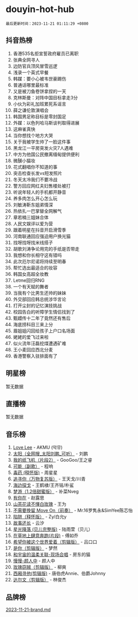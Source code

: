 # douyin-hot-hub

`最后更新时间：2023-11-21 01:11:29 +0800`

## 抖音热榜

1. 香港535名拒宣誓政府雇员已离职
1. 张典全网寻人
1. 边防官兵顶风冒雪巡逻
1. 浅录一个英式早餐
1. 韩媒：要小心被韦世豪踢伤
1. 普通话哪里最标准
1. 又是被刀鱼卷饼拿捏的一天
1. 克林斯曼：对阵中国目标拿走3分
1. 小伙为彩礼加班累死系谣言
1. 薛之谦伦敦演唱会
1. 韩国男足称目标是零封国足
1. 外媒：以色列哈马斯谈判取得进展
1. 这麻雀真快
1. 当你想找个地方大哭
1. 关于我被学生帅了一脸这件事
1. 黑龙江一平房突发火灾7人遇难
1. 中方为他国公民撤离缅甸提供便利
1. 微醺小猫妆
1. 花式翻唱你不知道的事
1. 突击检查长发vs短发照片
1. 冬天太冷我们不要冷战
1. 警方回应网红夫妇售楼处被打
1. 听说年轻人的手机都开静音
1. 养多肉怎么开心怎么玩
1. 刘敏涛靳东姐弟情深
1. 热依扎一巴掌替全网解气
1. 章若楠三姐妹合体
1. 人民文娱评以爱为营
1. 跟着明星在抖音开启滑雪季
1. 河南联通回应强迫用户换光猫
1. 找呀找呀找米线搭子
1. 胡歌刘涛争论用完的手纸是否带走
1. 我想和你长相守这有错吗
1. 此次厄尔尼诺将持续至明春
1. 帮忙选出最适合的妆容
1. 韩国女高超全妆教
1. Letme回归RNG
1. 一个有天赋的舞者
1. 当我有个比男生还帅的妹妹
1. 外交部回应韩总统涉华言论
1. 打开尘封的记忆演技挑战
1. 校园告白的听障学生情侣找到了
1. 甄嬛传十二年了竟然还有售后
1. 海底捞科目三来上分
1. 眉姐姐闪回给孩子上户口名场面
1. 姥姥的爱飞过来啦
1. 似火流年汪磊挖煤遭遇矿难
1. 王小麦回应西北分麦
1. 香港警察入驻排面有了

## 明星榜

暂无数据

## 直播榜

暂无数据

## 音乐榜

1. [Love Lee](https://sf6-cdn-tos.douyinstatic.com/obj/tos-cn-ve-2774/o05GbkJGbCBTdDnMtB0fwOYgkeZp23vrWQDQBS) - AKMU (악뮤)
1. [太阳（全网搜_太阳刘鹏_可听）](https://sf3-cdn-tos.douyinstatic.com/obj/tos-cn-ve-2774/ogWbyIQnlBFImVbeDocRdCIYtBHlbJXgfZMvgz) - 刘鹏
1. [我的纸飞机（片段2）](https://sf6-cdn-tos.douyinstatic.com/obj/tos-cn-ve-2774/oM2ZrKcg2CD5AeRB2gkeXOFB1IxAGJdZPazYHf) - GooGoo/王之睿
1. [可能（副歌）](https://sf3-cdn-tos.douyinstatic.com/obj/tos-cn-ve-2774/cde1731888894259b333569393c2fb51) - 程响
1. [毒药 (释怀版)](https://sf3-cdn-tos.douyinstatic.com/obj/tos-cn-ve-2774/oYILMEAzspdZBIzy4frJNB8ZHPHWAhiwowd4Ad) - 周星星
1. [追寻你（万物复苏版）](https://sf6-cdn-tos.douyinstatic.com/obj/tos-cn-ve-2774/oYeAZJsbjIDit9APmBg8u6uDUQnHmoCf3gbo74) - 王天戈/川青
1. [海边探戈](https://sf3-cdn-tos.douyinstatic.com/obj/tos-cn-ve-2774/os9gE0VQCGqt6VQkZDyBBYvfSDY0QFe3vVmubn) - 王鹤棣/王齐铭/朴鲨
1. [梦游（1.2倍甜蜜版）](https://sf6-cdn-tos.douyinstatic.com/obj/tos-cn-ve-2774/o4gyAUm8hwufoEABmwVIiQtHsFuGzAEEWtNMzo) - 补菜Nveg
1. [有你在](https://sf6-cdn-tos.douyinstatic.com/obj/tos-cn-ve-2774/o8zImmNsI8B0yfAW5FKAB1oBhkMAlIrwsZEi1V) - 赵露思
1. [山茶花读不懂白玫瑰](https://sf3-cdn-tos.douyinstatic.com/obj/tos-cn-ve-2774/osfn8B7DktrRHEPJgPCfDbw7QDQEkwC16BxZg9) - 王为
1. [不需要挽留 Move On（前奏）](https://sf3-cdn-tos.douyinstatic.com/obj/tos-cn-ve-2774/ooCBhgCCkF4nExzQL9WZSUbitfA8IsDkgQIYhe) - Mr.16罗隽永&SimYee陈芯怡
1. [陷阱（释怀版）](https://sf6-cdn-tos.douyinstatic.com/obj/tos-cn-ve-2774/oE8C21LeZrzKLDFfQYgMzx4GAIHageG5IzayY7) - Zy/白允y
1. [故事还长](https://sf3-cdn-tos.douyinstatic.com/obj/tos-cn-ve-2774/30a26758c8594f0ab81ac675c33ee2c5) - 云汐
1. [星光降落 (贝儿完整版)](https://sf3-cdn-tos.douyinstatic.com/obj/tos-cn-ve-2774/okwB9hAwyAtsFFkFBzAX1hOOfQuIoMNs0W2Mwr) - 陆雨萱（贝儿）
1. [在草地上肆意奔跑(片段)](https://sf6-cdn-tos.douyinstatic.com/obj/tos-cn-ve-2774/8831d494742f45dabdfa8adb8b817259) - 傅如乔
1. [希望你被这个世界爱着（剪辑版）](https://sf3-cdn-tos.douyinstatic.com/obj/tos-cn-ve-2774/oo4H3BfEygN7l7bQaMBOZHCQ1eI4FqtED5skQ2) - 吕口口
1. [是你（剪辑版）](https://sf3-cdn-tos.douyinstatic.com/obj/tos-cn-ve-2774/46019dae783c4c969944217fe1cfafc4) - 梦然
1. [和宇宙的温柔关联-现场合唱](https://sf6-cdn-tos.douyinstatic.com/obj/tos-cn-ve-2774/o0hONGDYQBgk0e5bqDeQOonVmncA6tC2nBwZLT) - 房东的猫
1. [慢慢-颜人中](https://sf6-cdn-tos.douyinstatic.com/obj/tos-cn-ve-2774/ocjHNfBXdBxQNC8ZGAeoLMFTUgtBg8bkExunDC) - 颜人中
1. [玫瑰窃贼（剪辑版）](https://sf6-cdn-tos.douyinstatic.com/obj/tos-cn-ve-2774/oMqAsB3ixIhSWqAJOAwf3a0hU2zKJLBolQtFlI) - 柳爽
1. [西厢寻他(剪辑版)](https://sf6-cdn-tos.douyinstatic.com/obj/tos-cn-ve-2774/oUsAVfAQKlRNxEv5qxvIB8o5qmIWUcXbzJKJhw) - 唐伯虎Annie、伯爵Johnny
1. [达尔文（剪辑版）](https://sf6-cdn-tos.douyinstatic.com/obj/tos-cn-ve-2774/oQuPQQmEgnCeZsgKQ78VBZjNVtegzBGpoSbQPD) - 林俊杰

## 品牌榜

[2023-11-21-brand.md](2023-11-21-brand.md)
